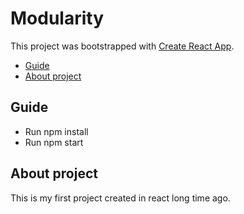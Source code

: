 # Modularity

This project was bootstrapped with [Create React App](https://github.com/facebook/create-react-app).

* [Guide](#guide)
* [About project](#about-project)

## Guide

* Run npm install
* Run npm start

## About project

This is my first project created in react long time ago. 
